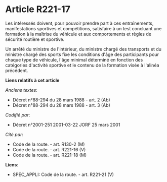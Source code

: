 # Article R221-17

Les intéressés doivent, pour pouvoir prendre part à ces entraînements, manifestations sportives et compétitions, satisfaire à
un test concluant une formation à la maîtrise du véhicule et aux comportements et règles de sécurité routière et sportive.

Un arrêté du ministre de l'intérieur, du ministre chargé des transports et du ministre chargé des sports fixe les conditions
d'âge des participants pour chaque type de véhicule, l'âge minimal déterminé en fonction des catégories d'activité sportive
et le contenu de la formation visée à l'alinéa précédent.

**Liens relatifs à cet article**

_Anciens textes_:

  - Décret n°88-294 du 28 mars 1988 - art. 2 (Ab)
  - Décret n°88-294 du 28 mars 1988 - art. 3 (Ab)

_Codifié par_:

  - Décret n°2001-251 2001-03-22 JORF 25 mars 2001

_Cité par_:

  - Code de la route. - art. R130-2 (M)
  - Code de la route. - art. R221-16 (V)
  - Code de la route. - art. R221-18 (M)

**Liens**:

  - SPEC_APPLI: Code de la route. - art. R221-21 (V)
